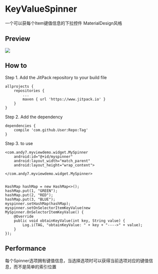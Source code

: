 # KeyValueSpinner
一个可以获每个Item键值信息的下拉控件
MaterialDesign风格

## Preview ##
![](https://github.com/autotrans/KeyValueSpinner/blob/master/pic/preview.png?raw=true)

## How to ##
Step 1. Add the JitPack repository to your build file

	allprojects {
		repositories {
			...
			maven { url 'https://www.jitpack.io' }
		}
	}
Step 2. Add the dependency

	dependencies {
		compile 'com.github.User:Repo:Tag'
	}

Step 3. to use

	<com.andy7.myviewdemo.widget.MySpinner
        android:id="@+id/myspinner"
        android:layout_width="match_parent"
        android:layout_height="wrap_content">

    </com.andy7.myviewdemo.widget.MySpinner>


	HashMap hashMap = new HashMap<>();
    hashMap.put(1, "GREEN");
    hashMap.put(2, "RED");
    hashMap.put(3, "BLUE");
    myspinner.setHashMap(hashMap);
    myspinner.setOnSelectorItemKeyValue(new MySpinner.OnSelectorItemKeyValue() {
        @Override
        public void obtainKeyValue(int key, String value) {
            Log.i(TAG, "obtainKeyValue: " + key + "---->" + value);
        }
    });

## Performance ##
每个Spinner选项拥有键值信息，当选择选项时可以获得当前选项对应的键值信息，而不是简单的索引位置


